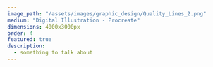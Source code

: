 ```yaml
---
image_path: "/assets/images/graphic_design/Quality_Lines_2.png"
medium: "Digital Illustration - Procreate"
dimensions: 4000x3000px 
order: 4
featured: true
description:
  - something to talk about 
---
```


